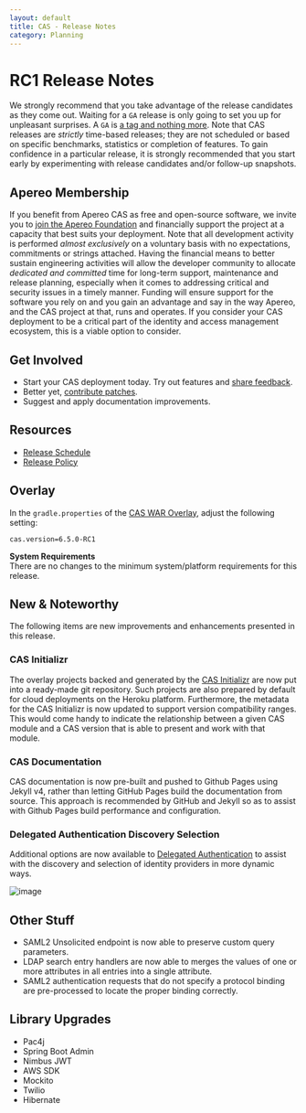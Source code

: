 ```yaml
---
layout: default
title: CAS - Release Notes
category: Planning
---
```


# RC1 Release Notes

We strongly recommend that you take advantage of the release candidates as they come out. Waiting 
for a `GA` release is only going to set you up for unpleasant surprises. A `GA` 
is [a tag and nothing more](https://apereo.github.io/2017/03/08/the-myth-of-ga-rel/). Note that CAS 
releases are *strictly* time-based releases; they are not scheduled or based on 
specific benchmarks, statistics or completion of features. To gain confidence in 
a particular release, it is strongly recommended that you start early by 
experimenting with release candidates and/or follow-up snapshots.

## Apereo Membership

If you benefit from Apereo CAS as free and open-source software, we 
invite you to [join the Apereo Foundation](https://www.apereo.org/content/apereo-membership) 
and financially support the project at a capacity that best suits your 
deployment. Note that all development activity is performed 
*almost exclusively* on a voluntary basis with no expectations, commitments or strings 
attached. Having the financial means to better sustain engineering activities will allow 
the developer community to allocate *dedicated and committed* time for long-term 
support, maintenance and release planning, especially when it comes to addressing 
critical and security issues in a timely manner. Funding will ensure support for 
the software you rely on and you gain an advantage and say in the way Apereo, and 
the CAS project at that, runs and operates. If you consider your CAS deployment to 
be a critical part of the identity and access management ecosystem, this is a viable option to consider.

## Get Involved

- Start your CAS deployment today. Try out features and [share feedback](/cas/Mailing-Lists.html).
- Better yet, [contribute patches](/cas/developer/Contributor-Guidelines.html).
- Suggest and apply documentation improvements.

## Resources

- [Release Schedule](https://github.com/apereo/cas/milestones)
- [Release Policy](/cas/developer/Release-Policy.html)

## Overlay

In the `gradle.properties` of the [CAS WAR Overlay](../installation/WAR-Overlay-Installation.html), adjust the following setting:

```properties
cas.version=6.5.0-RC1
```

<div class="alert alert-info">
<strong>System Requirements</strong><br/>There are no changes to the 
minimum system/platform requirements for this release.
</div>

## New & Noteworthy

The following items are new improvements and enhancements presented in this release.

### CAS Initializr

The overlay projects backed and generated by the [CAS Initializr](../installation/WAR-Overlay-Initializr.html) 
are now put into a ready-made git repository. Such projects are also prepared by default for 
cloud deployments on the Heroku platform. Furthermore, the metadata for 
the CAS Initializr is now updated to support version compatibility ranges. This would come handy to indicate the 
relationship between a given CAS module and a CAS version that is able to present and work with that module.

### CAS Documentation

CAS documentation is now pre-built and pushed to Github Pages using Jekyll v4, rather than letting GitHub Pages
build the documentation from source. This approach is recommended by GitHub and Jekyll so as to 
assist with Github Pages build performance and configuration.

### Delegated Authentication Discovery Selection

Additional options are now available to [Delegated Authentication](../integration/Delegate-Authentication.html)
to assist with the discovery and selection of identity providers in more dynamic ways.

![image](https://user-images.githubusercontent.com/1205228/130757773-72fe26b0-54e9-4c4c-8ab6-8be5b19b2816.png)

## Other Stuff

- SAML2 Unsolicited endpoint is now able to preserve custom query parameters.
- LDAP search entry handlers are now able to merges the values of one or more attributes in all entries into a single attribute.
- SAML2 authentication requests that do not specify a protocol binding are pre-processed to locate the proper binding correctly.

## Library Upgrades

- Pac4j
- Spring Boot Admin
- Nimbus JWT
- AWS SDK
- Mockito
- Twilio
- Hibernate
